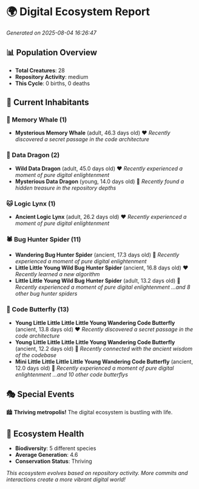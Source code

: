 # 🌍 Digital Ecosystem Report
*Generated on 2025-08-04 16:26:47*

## 📊 Population Overview
- **Total Creatures**: 28
- **Repository Activity**: medium
- **This Cycle**: 0 births, 0 deaths

## 👥 Current Inhabitants

### 🐋 Memory Whale (1)
- **Mysterious Memory Whale** (adult, 46.3 days old) ❤️
  *Recently discovered a secret passage in the code architecture*

### 🐉 Data Dragon (2)
- **Wild Data Dragon** (adult, 45.0 days old) ❤️
  *Recently experienced a moment of pure digital enlightenment*
- **Mysterious Data Dragon** (young, 14.0 days old) 💚
  *Recently found a hidden treasure in the repository depths*

### 🐱 Logic Lynx (1)
- **Ancient Logic Lynx** (adult, 26.2 days old) ❤️
  *Recently experienced a moment of pure digital enlightenment*

### 🕷️ Bug Hunter Spider (11)
- **Wandering Bug Hunter Spider** (ancient, 17.3 days old) 💛
  *Recently experienced a moment of pure digital enlightenment*
- **Little Little Young Wild Bug Hunter Spider** (ancient, 16.8 days old) ❤️
  *Recently learned a new algorithm*
- **Little Little Young Wild Bug Hunter Spider** (adult, 13.2 days old) 💚
  *Recently experienced a moment of pure digital enlightenment*
  *...and 8 other bug hunter spiders*

### 🦋 Code Butterfly (13)
- **Young Little Little Little Little Young Wandering Code Butterfly** (ancient, 13.8 days old) ❤️
  *Recently discovered a secret passage in the code architecture*
- **Young Little Little Little Little Young Wandering Code Butterfly** (ancient, 12.2 days old) 💚
  *Recently connected with the ancient wisdom of the codebase*
- **Mini Little Little Little Little Young Wandering Code Butterfly** (ancient, 12.0 days old) 💛
  *Recently experienced a moment of pure digital enlightenment*
  *...and 10 other code butterflys*

## 🎭 Special Events

🏙️ **Thriving metropolis!** The digital ecosystem is bustling with life.

## 🔬 Ecosystem Health
- **Biodiversity**: 5 different species
- **Average Generation**: 4.6
- **Conservation Status**: Thriving

*This ecosystem evolves based on repository activity. More commits and interactions create a more vibrant digital world!*
